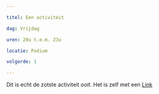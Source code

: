 ```yaml
---

titel: Een activiteit

dag: Vrijdag

uren: 20u t.e.m. 23u

locatie: Podium

volgorde: 1

---
```


Dit is echt de zotste activiteit *ooit*. Het is zelf met een [Link](https://fos.be) 
